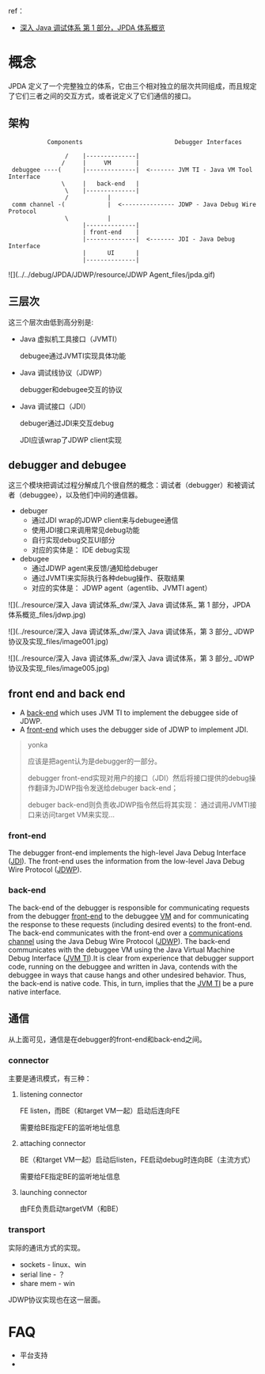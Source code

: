ref：

* [深入 Java 调试体系 第 1 部分，JPDA 体系概览](https://www.ibm.com/developerworks/cn/java/j-lo-jpda1/index.html)



# 概念

JPDA 定义了一个完整独立的体系，它由三个相对独立的层次共同组成，而且规定了它们三者之间的交互方式，或者说定义了它们通信的接口。



## 架构



```
           Components                          Debugger Interfaces

                /    |--------------|
               /     |     VM       |
 debuggee ----(      |--------------|  <------- JVM TI - Java VM Tool Interface
               \     |   back-end   |
                \    |--------------|
                /           |
 comm channel -(            |  <--------------- JDWP - Java Debug Wire Protocol
                \           |
                     |--------------|
                     | front-end    |
                     |--------------|  <------- JDI - Java Debug Interface
                     |      UI      |
                     |--------------|
```



![](../../debug/JPDA/JDWP/resource/JDWP Agent_files/jpda.gif)



## 三层次

这三个层次由低到高分别是:

* Java 虚拟机工具接口（JVMTI）

  debugee通过JVMTI实现具体功能

* Java 调试线协议（JDWP）

  debugger和debugee交互的协议

* Java 调试接口（JDI）

  debuger通过JDI来交互debug

  JDI应该wrap了JDWP client实现




## debugger and debugee

这三个模块把调试过程分解成几个很自然的概念：调试者（debugger）和被调试者（debuggee），以及他们中间的通信器。

* debuger
  * 通过JDI wrap的JDWP client来与debugee通信
  * 使用JDI接口来调用常见debug功能
  * 自行实现debug交互UI部分
  * 对应的实体是： IDE debug实现
* debugee
  * 通过JDWP agent来反馈/通知给debuger
  * 通过JVMTI来实际执行各种debug操作、获取结果
  * 对应的实体是： JDWP agent（agentlib、JVMTI agent）



![](../resource/深入 Java 调试体系_dw/深入 Java 调试体系_ 第 1 部分，JPDA 体系概览_files/jdwp.jpg)



![](../resource/深入 Java 调试体系_dw/深入 Java 调试体系，第 3 部分_ JDWP 协议及实现_files/image001.jpg)



![](../resource/深入 Java 调试体系_dw/深入 Java 调试体系，第 3 部分_ JDWP 协议及实现_files/image005.jpg)



## front end and back end



- A [back-end](https://docs.oracle.com/javase/8/docs/technotes/guides/jpda/architecture.html#back-end) which uses JVM TI to implement the debuggee side of JDWP.
- A [front-end](https://docs.oracle.com/javase/8/docs/technotes/guides/jpda/architecture.html#front-end) which uses the debugger side of JDWP to implement JDI.



> yonka
>
> 应该是把agent认为是debugger的一部分。
>
> debugger front-end实现对用户的接口（JDI）然后将接口提供的debug操作翻译为JDWP指令发送给debuger back-end；
>
> debuger back-end则负责收JDWP指令然后将其实现： 通过调用JVMTI接口来访问target VM来实现...



### front-end

The debugger front-end implements the high-level Java Debug Interface ([JDI](https://docs.oracle.com/javase/8/docs/technotes/guides/jpda/architecture.html#jdi)).  The front-end uses the information from the low-level Java Debug Wire Protocol ([JDWP](https://docs.oracle.com/javase/8/docs/technotes/guides/jpda/architecture.html#jdwp)).



### back-end

The back-end of the debugger is responsible for communicating requests from the debugger [front-end](https://docs.oracle.com/javase/8/docs/technotes/guides/jpda/architecture.html#front-end) to the debuggee [VM](https://docs.oracle.com/javase/8/docs/technotes/guides/jpda/architecture.html#vm) and for communicating the response to these requests (including desired events) to the front-end.  The back-end communicates with the front-end over a [communications channel](https://docs.oracle.com/javase/8/docs/technotes/guides/jpda/architecture.html#channel) using the Java Debug Wire Protocol ([JDWP](https://docs.oracle.com/javase/8/docs/technotes/guides/jpda/architecture.html#jdwp)).  The back-end communicates with the debuggee VM using the Java Virtual Machine Debug Interface ([JVM TI](https://docs.oracle.com/javase/8/docs/technotes/guides/jpda/architecture.html#jvmti)).It is clear from experience that debugger support code, running on the debuggee and written in Java, contends with the debuggee in ways that cause hangs and other undesired behavior. Thus, the back-end is native code. This, in turn, implies that the [JVM TI](https://docs.oracle.com/javase/8/docs/technotes/guides/jpda/architecture.html#jvmti) be a pure native interface.



## 通信

从上面可见，通信是在debugger的front-end和back-end之间。



### connector

主要是通讯模式，有三种：

1. listening connector

   FE listen，而BE（和target VM一起）启动后连向FE

   需要给BE指定FE的监听地址信息

2. attaching connector

   BE（和target VM一起）启动后listen，FE启动debug时连向BE（主流方式）

   需要给FE指定BE的监听地址信息

3. launching connector

   由FE负责启动targetVM（和BE）



### transport

实际的通讯方式的实现。

* sockets - linux、win
* serial line - ？
* share mem - win



JDWP协议实现也在这一层面。



# FAQ

* 平台支持
* ​




